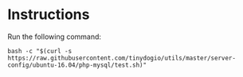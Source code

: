 # Instructions

Run the following command:

`bash -c "$(curl -s https://raw.githubusercontent.com/tinydogio/utils/master/server-config/ubuntu-16.04/php-mysql/test.sh)"`

